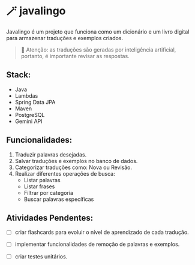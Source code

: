 # 🪄 javalingo

Javalingo é um projeto que funciona como um dicionário e um livro digital para armazenar traduções e exemplos criados.

> 🚩 Atenção: as traduções são geradas por inteligência artificial, portanto, é importante revisar as respostas.

## Stack:
- Java
- Lambdas
- Spring Data JPA
- Maven
- PostgreSQL
- Gemini API

## Funcionalidades:
1. Traduzir palavras desejadas.
2. Salvar traduções e exemplos no banco de dados.
3. Categorizar traduções como: Nova ou Revisão.
4. Realizar diferentes operações de busca:
   - Listar palavras
   - Listar frases
   - Filtrar por categoria
   - Buscar palavras específicas

## Atividades Pendentes:
- [ ] criar flashcards para evoluir o nível de aprendizado de cada tradução.
- [ ] implementar funcionalidades de remoção de palavras e exemplos.
- [ ] criar testes unitários.

